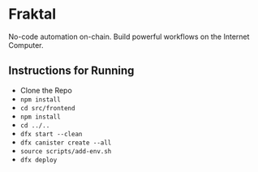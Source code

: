 # Fraktal
No-code automation on-chain. Build powerful workflows on the Internet Computer. 

## Instructions for Running

- Clone the Repo
- `npm install`
- `cd src/frontend`
- `npm install`
- `cd ../..`
- `dfx start --clean`
- `dfx canister create --all`
- `source scripts/add-env.sh`
- `dfx deploy`